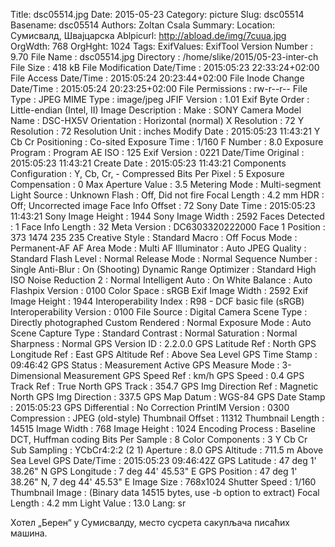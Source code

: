 Title: dsc05514.jpg
Date: 2015-05-23
Category: picture
Slug: dsc05514
Basename: dsc05514
Authors: Zoltan Csala
Summary:
Location: Сумисвалд, Швајцарска
Ablpicurl: http://abload.de/img/7cuua.jpg
OrgWdth: 768
OrgHght: 1024
Tags:
ExifValues: ExifTool Version Number : 9.70
            File Name : dsc05514.jpg
            Directory : /home/slike/2015/05-23-inter-ch
            File Size : 418 kB
            File Modification Date/Time : 2015:05:23 22:33:24+02:00
            File Access Date/Time : 2015:05:24 20:23:44+02:00
            File Inode Change Date/Time : 2015:05:24 20:23:25+02:00
            File Permissions : rw-r--r--
            File Type : JPEG
            MIME Type : image/jpeg
            JFIF Version : 1.01
            Exif Byte Order : Little-endian (Intel, II)
            Image Description :
            Make : SONY
            Camera Model Name : DSC-HX5V
            Orientation : Horizontal (normal)
            X Resolution : 72
            Y Resolution : 72
            Resolution Unit : inches
            Modify Date : 2015:05:23 11:43:21
            Y Cb Cr Positioning : Co-sited
            Exposure Time : 1/160
            F Number : 8.0
            Exposure Program : Program AE
            ISO : 125
            Exif Version : 0221
            Date/Time Original : 2015:05:23 11:43:21
            Create Date : 2015:05:23 11:43:21
            Components Configuration : Y, Cb, Cr, -
            Compressed Bits Per Pixel : 5
            Exposure Compensation : 0
            Max Aperture Value : 3.5
            Metering Mode : Multi-segment
            Light Source : Unknown
            Flash : Off, Did not fire
            Focal Length : 4.2 mm
            HDR : Off; Uncorrected image
            Face Info Offset : 72
            Sony Date Time : 2015:05:23 11:43:21
            Sony Image Height : 1944
            Sony Image Width : 2592
            Faces Detected : 1
            Face Info Length : 32
            Meta Version : DC6303320222000
            Face 1 Position : 373 1474 235 235
            Creative Style : Standard
            Macro : Off
            Focus Mode : Permanent-AF
            AF Area Mode : Multi
            AF Illuminator : Auto
            JPEG Quality : Standard
            Flash Level : Normal
            Release Mode : Normal
            Sequence Number : Single
            Anti-Blur : On (Shooting)
            Dynamic Range Optimizer : Standard
            High ISO Noise Reduction 2 : Normal
            Intelligent Auto : On
            White Balance : Auto
            Flashpix Version : 0100
            Color Space : sRGB
            Exif Image Width : 2592
            Exif Image Height : 1944
            Interoperability Index : R98 - DCF basic file (sRGB)
            Interoperability Version : 0100
            File Source : Digital Camera
            Scene Type : Directly photographed
            Custom Rendered : Normal
            Exposure Mode : Auto
            Scene Capture Type : Standard
            Contrast : Normal
            Saturation : Normal
            Sharpness : Normal
            GPS Version ID : 2.2.0.0
            GPS Latitude Ref : North
            GPS Longitude Ref : East
            GPS Altitude Ref : Above Sea Level
            GPS Time Stamp : 09:46:42
            GPS Status : Measurement Active
            GPS Measure Mode : 3-Dimensional Measurement
            GPS Speed Ref : km/h
            GPS Speed : 0.4
            GPS Track Ref : True North
            GPS Track : 354.7
            GPS Img Direction Ref : Magnetic North
            GPS Img Direction : 337.5
            GPS Map Datum : WGS-84
            GPS Date Stamp : 2015:05:23
            GPS Differential : No Correction
            PrintIM Version : 0300
            Compression : JPEG (old-style)
            Thumbnail Offset : 11312
            Thumbnail Length : 14515
            Image Width : 768
            Image Height : 1024
            Encoding Process : Baseline DCT, Huffman coding
            Bits Per Sample : 8
            Color Components : 3
            Y Cb Cr Sub Sampling : YCbCr4:2:2 (2 1)
            Aperture : 8.0
            GPS Altitude : 711.5 m Above Sea Level
            GPS Date/Time : 2015:05:23 09:46:42Z
            GPS Latitude : 47 deg 1' 38.26" N
            GPS Longitude : 7 deg 44' 45.53" E
            GPS Position : 47 deg 1' 38.26" N, 7 deg 44' 45.53" E
            Image Size : 768x1024
            Shutter Speed : 1/160
            Thumbnail Image : (Binary data 14515 bytes, use -b option to extract)
            Focal Length : 4.2 mm
            Light Value : 13.0
Lang: sr

Хотел „Берен“ у Сумисвалду, место сусрета сакупљача писаћих машина.
